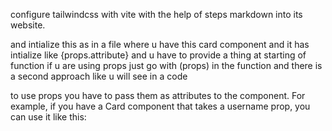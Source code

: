 configure tailwindcss with vite with the help of steps markdown into its website.


and intialize this as in a file where u have this card component and it has intialize like {props.attribute} and u have to provide a thing at starting of function if u are using props just go with (props) in the function and there is a second approach like u will see in a code


to use props you have to pass them as attributes to the component. For example, if you have a Card component that takes a username prop, you can use it like this:

<!--<Card username="Vedant" />
<Card username="Divy" />
<Card username="Vishwesh" />-->
